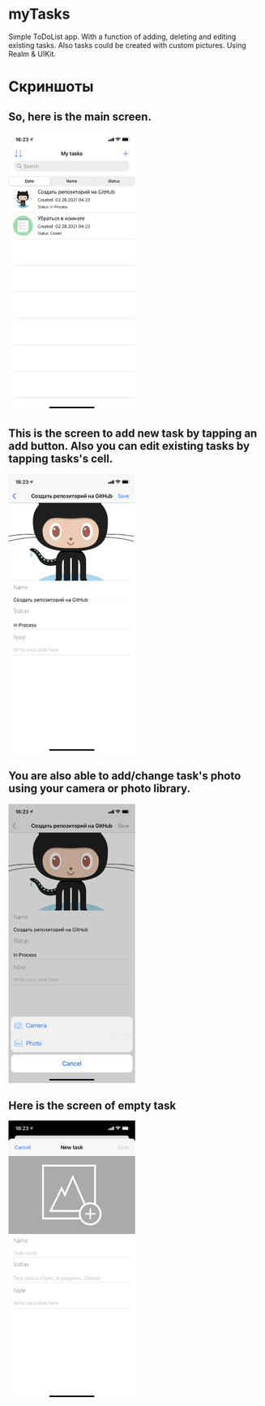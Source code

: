 # myTasks
Simple ToDoList app. With a function of adding, deleting and editing existing tasks. Also tasks could be created with custom pictures.
Using Realm & UIKit. 

# Скриншоты

## So, here is the main screen.
<img src="Pictures/IMG_6652.PNG" alt="alt text" width="250" height="550">

## This is the screen to add new task by tapping an add button. Also you can edit existing tasks by tapping tasks's cell.
<img src="Pictures/IMG_6653.PNG" alt="alt text" width="250" height="550">
      
## You are also able to add/change task's photo using your camera or photo library.
<img src="Pictures/IMG_6654.PNG" alt="alt text" width="250" height="550">
        
## Here is the screen of empty task
<img src="Pictures/IMG_6655.PNG" alt="alt text" width="250" height="550">
